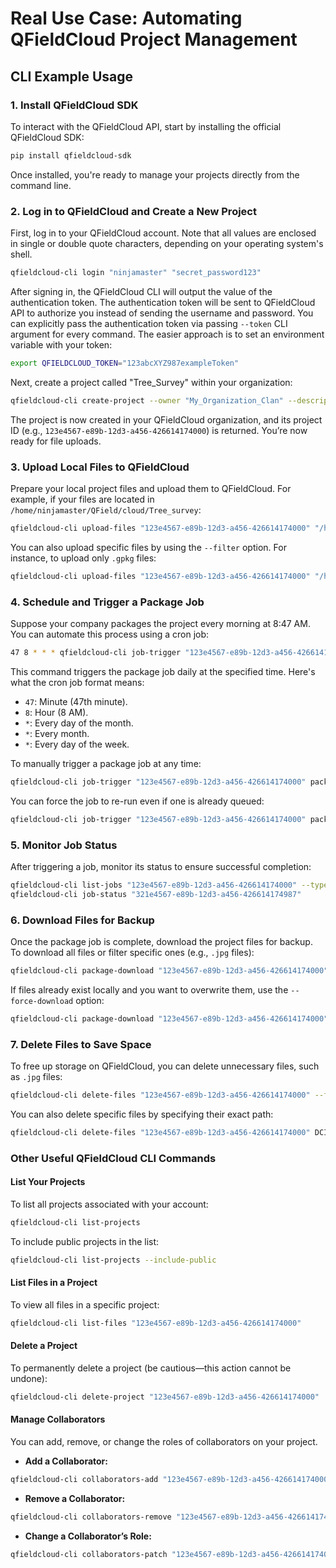# Real Use Case: Automating QFieldCloud Project Management

## CLI Example Usage

### **1. Install QFieldCloud SDK**

To interact with the QFieldCloud API, start by installing the official QFieldCloud SDK:

```bash
pip install qfieldcloud-sdk
```

Once installed, you're ready to manage your projects directly from the command line.

### **2. Log in to QFieldCloud and Create a New Project**

First, log in to your QFieldCloud account.
Note that all values are enclosed in single or double quote characters, depending on your operating system's shell.

```bash
qfieldcloud-cli login "ninjamaster" "secret_password123"
```

After signing in, the QFieldCloud CLI will output the value of the authentication token.
The authentication token will be sent to QFieldCloud API to authorize you instead of sending the username and password.
You can explicitly pass the authentication token via passing `--token` CLI argument for every command.
The easier approach is to set an environment variable with your token:

```bash
export QFIELDCLOUD_TOKEN="123abcXYZ987exampleToken"
```

Next, create a project called "Tree_Survey" within your organization:

```bash
qfieldcloud-cli create-project --owner "My_Organization_Clan" --description "Daily work project" --is-private "Tree_Survey"
```

The project is now created in your QFieldCloud organization, and its project ID (e.g., `123e4567-e89b-12d3-a456-426614174000`) is returned. You’re now ready for file uploads.

### **3. Upload Local Files to QFieldCloud**

Prepare your local project files and upload them to QFieldCloud. For example, if your files are located in `/home/ninjamaster/QField/cloud/Tree_survey`:

```bash
qfieldcloud-cli upload-files "123e4567-e89b-12d3-a456-426614174000" "/home/ninjamaster/QField/cloud/Tree_survey"
```

You can also upload specific files by using the `--filter` option. For instance, to upload only `.gpkg` files:

```bash
qfieldcloud-cli upload-files "123e4567-e89b-12d3-a456-426614174000" "/home/ninjamaster/QField/cloud/Tree_survey" --filter "*.gpkg"
```

### **4. Schedule and Trigger a Package Job**

Suppose your company packages the project every morning at 8:47 AM. You can automate this process using a cron job:

```bash
47 8 * * * qfieldcloud-cli job-trigger "123e4567-e89b-12d3-a456-426614174000" package
```

This command triggers the package job daily at the specified time. Here's what the cron job format means:

- `47`: Minute (47th minute).
- `8`: Hour (8 AM).
- `*`: Every day of the month.
- `*`: Every month.
- `*`: Every day of the week.

To manually trigger a package job at any time:

```bash
qfieldcloud-cli job-trigger "123e4567-e89b-12d3-a456-426614174000" package
```

You can force the job to re-run even if one is already queued:

```bash
qfieldcloud-cli job-trigger "123e4567-e89b-12d3-a456-426614174000" package --force
```

### **5. Monitor Job Status**

After triggering a job, monitor its status to ensure successful completion:

```bash
qfieldcloud-cli list-jobs "123e4567-e89b-12d3-a456-426614174000" --type package
qfieldcloud-cli job-status "321e4567-e89b-12d3-a456-426614174987"
```

### **6. Download Files for Backup**

Once the package job is complete, download the project files for backup. To download all files or filter specific ones (e.g., `.jpg` files):

```bash
qfieldcloud-cli package-download "123e4567-e89b-12d3-a456-426614174000" "/home/ninjamaster/backup_folder/DCIM/2024-11-10/" --filter "*.jpg"
```

If files already exist locally and you want to overwrite them, use the `--force-download` option:

```bash
qfieldcloud-cli package-download "123e4567-e89b-12d3-a456-426614174000" "/home/ninjamaster/backup_folder/DCIM/2024-11-10/" --force-download
```

### **7. Delete Files to Save Space**

To free up storage on QFieldCloud, you can delete unnecessary files, such as `.jpg` files:

```bash
qfieldcloud-cli delete-files "123e4567-e89b-12d3-a456-426614174000" --filter "*.jpg"
```

You can also delete specific files by specifying their exact path:

```bash
qfieldcloud-cli delete-files "123e4567-e89b-12d3-a456-426614174000" DCIM/tree-202411202334943.jpg
```

### **Other Useful QFieldCloud CLI Commands**

#### **List Your Projects**

To list all projects associated with your account:

```bash
qfieldcloud-cli list-projects
```

To include public projects in the list:

```bash
qfieldcloud-cli list-projects --include-public
```

#### **List Files in a Project**

To view all files in a specific project:

```bash
qfieldcloud-cli list-files "123e4567-e89b-12d3-a456-426614174000"
```

#### **Delete a Project**

To permanently delete a project (be cautious—this action cannot be undone):

```bash
qfieldcloud-cli delete-project "123e4567-e89b-12d3-a456-426614174000"
```

#### **Manage Collaborators**

You can add, remove, or change the roles of collaborators on your project.

- **Add a Collaborator:**

```bash
qfieldcloud-cli collaborators-add "123e4567-e89b-12d3-a456-426614174000" "ninja007" admin
```

- **Remove a Collaborator:**

```bash
qfieldcloud-cli collaborators-remove "123e4567-e89b-12d3-a456-426614174000" "ninja007"
```

- **Change a Collaborator’s Role:**

```bash
qfieldcloud-cli collaborators-patch "123e4567-e89b-12d3-a456-426614174000" "ninja001" editor
```
